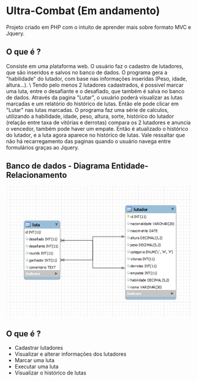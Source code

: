 # Ultra-Combat (Em andamento) #
Projeto criado em PHP com o intuito de aprender mais sobre formato MVC e Jquery.

## O que é ? ##
  Consiste em uma plataforma web. O usuário faz o cadastro de lutadores, que são inseridos e salvos no banco de dados. O programa gera a "habilidade" do lutador, com base nas informações inseridas (Peso, idade, altura...). \ Tendo pelo menos 2 lutadores cadastrados, é possivel marcar uma luta, entre o desafiante e o desafiado, que também é salva no banco de dados. Através da pagina "Lutar", o usuário poderá visualizar as lutas marcadas e um relatório do histórico de lutas. Então ele pode clicar em "Lutar" nas lutas marcadas. O programa faz uma série de calculos, utilizando a habilidade, idade, peso, altura, sorte, histórico do lutador (relação entre taxa de vitórias e derrotas) compara os 2 lutadores e anuncia o vencedor, também pode haver um empate. Então é atualizado o histórico do lutador, e a luta agora aparece no histórico de lutas. Vale ressaltar que não há recarregamento das paginas quando o usuário navega entre formulários graças ao Jquery.
 ## Banco de dados - Diagrama Entidade-Relacionamento
 ![Diagrama Entidade-Relacionamento](https://github.com/PedroGuilhermeBarauna/Ultra-Combat/blob/main/img/Banco.PNG)

## O que é ? ##
* Cadastrar lutadores
* Visualizar e alterar informações dos lutadores
* Marcar uma luta
* Executar uma luta
* Visualizar o histórico de lutas
